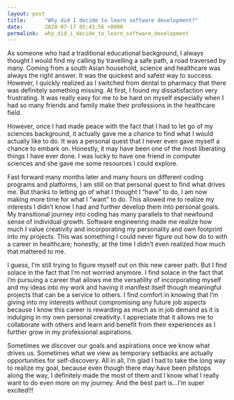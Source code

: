 ```yaml
---
layout: post
title:      "Why did I decide to learn software development?"
date:       2020-07-17 05:43:56 +0000
permalink:  why_did_i_decide_to_learn_software_development
---
```



 As someone who had a traditional educational background, I always thought I would find my calling by travelling a safe path, a road traversed by many. Coming from a south Asian household, science and healthcare was always the right answer. It was the quickest and safest way to success. However, I quickly realized as I switched from dental to pharmacy that there was definitely something missing. At first, I found my dissatisfaction very frustrating. It was really easy for me to be hard on myself especially when I had so many friends and family make their professions in the healthcare field. 

However, once I had made peace with the fact that I had to let go of my sciences background, it actually gave me a chance to find what I would actually like to do. It was a personal quest that I never even gave myself a chance to embark on. Honestly, it may have been one of the most liberating things I have ever done. I was lucky to have one friend in computer sciences and she gave me some resources I could explore.

Fast forward many months later and many hours on different coding programs and platforms, I am still on that personal quest to find what drives me. But thanks to letting go of what I thought I “have” to do, I am now making more time for what I “want” to do. This allowed me to realize my interests I didn’t know I had and further develop them into personal goals. My transitional journey into coding has many parallels to that newfound sense of individual growth. Software engineering made me realize how much I value creativity and incorporating my personality and own footprint into my projects. This was something I could never figure out how do to with a career in healthcare; honestly, at the time I didn’t even realized how much that mattered to me.

I guess, I’m still trying to figure myself out on this new career path. But I find solace in the fact that I’m not worried anymore. I find solace in the fact that I’m pursuing a career that allows me the versatility of incorporating myself and my ideas into my work and having it manifest itself though meaningful projects that can be a service to others. I find comfort in knowing that I’m giving into my interests without compromising any future job aspects because I know this career is rewarding as much as in job demand as it is indulging in my own personal creativity. I appreciate that it allows me to collaborate with others and learn and benefit from their experiences as I further grow in my professional aspirations. 

Sometimes we discover our goals and aspirations once we know what drives us. Sometimes what we view as temporary setbacks are actually opportunities for self-discovery. All in all, I’m glad I had to take the long way to realize my goal, because even though there may have been pitstops along the way, I definitely made the most of them and I know what I really want to do even more on my journey. And the best part is…I’m super excited!!! 





